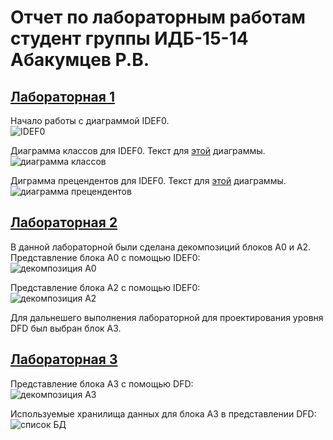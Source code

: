 # Отчет по лабораторным работам студент группы ИДБ-15-14 Абакумцев Р.В.  
  
## [Лабораторная 1](https://github.com/stankin/design-2018/wiki/lab-1)  
Начало работы с диаграммой IDEF0.  
![IDEF0](https://github.com/AbakumtsevRoman/laba1.github.io/blob/master/%D0%BB%D0%B0%D0%B1%D0%B0%201/%D1%801.png)  

Диаграмма классов для IDEF0. Текст для [этой](https://github.com/AbakumtsevRoman/laba1.github.io/blob/master/%D0%BB%D0%B0%D0%B1%D0%B0%201/%D1%82%D0%B5%D0%BA%D1%81%D1%82%2011.txt) диаграммы.  
![диаграмма классов](https://github.com/AbakumtsevRoman/laba1.github.io/blob/master/%D0%BB%D0%B0%D0%B1%D0%B0%201/11.png)  

Диграмма прецендентов для IDEF0. Текст для [этой](https://github.com/AbakumtsevRoman/laba1.github.io/blob/master/%D0%BB%D0%B0%D0%B1%D0%B0%201/%D1%82%D0%B5%D0%BA%D1%81%D1%82%2012.txt) диаграммы.  
![диаграмма прецендентов](https://github.com/AbakumtsevRoman/laba1.github.io/blob/84b9c0e6dd9dd20f63b4430572562c1b1df67471/%D0%BB%D0%B0%D0%B1%D0%B0%201/12.png)

## [Лабораторная 2](https://github.com/stankin/design-2018/wiki/lab-2)  
В данной лабораторной были сделана декомпозиций блоков A0 и A2.  
Представление блока A0 с помощью IDEF0:  
![декомпозиция A0](https://github.com/AbakumtsevRoman/laba1.github.io/blob/master/%D0%BB%D0%B0%D0%B1%D0%B0%201/%D1%802.png)   

Представление блока A2 с помощью IDEF0:  
![декомпозиция A2](https://github.com/AbakumtsevRoman/laba1.github.io/blob/master/%D0%BB%D0%B0%D0%B1%D0%B0%201/%D1%803.png)  

Для дальнешего выполнения лабораторной для проектирования уровня DFD был выбран блок A3.  

## [Лабораторная 3](https://github.com/stankin/design-2018/wiki/lab-3)  
Представление блока A3 с помощью DFD:  
![декомпозиция A3](https://github.com/AbakumtsevRoman/laba1.github.io/blob/master/%D0%BB%D0%B0%D0%B1%D0%B0%201/%D1%804.png)  

Используемые хранилища данных для блока A3 в представлении DFD:  
![список БД](https://github.com/AbakumtsevRoman/laba1.github.io/blob/master/%D0%BB%D0%B0%D0%B1%D0%B0%201/%D1%805.png)  

